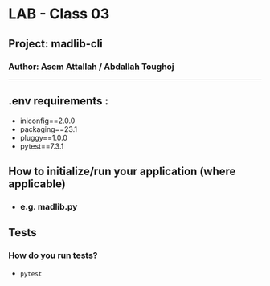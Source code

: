 # LAB - Class 03

## Project: madlib-cli

### Author: Asem Attallah / Abdallah Toughoj

<hr></hr>

## .env requirements :

- iniconfig==2.0.0
- packaging==23.1
- pluggy==1.0.0
- pytest==7.3.1

## How to initialize/run your application (where applicable)

- ### e.g. madlib.py

## Tests

### How do you run tests?

- <code>pytest</code><br/>

